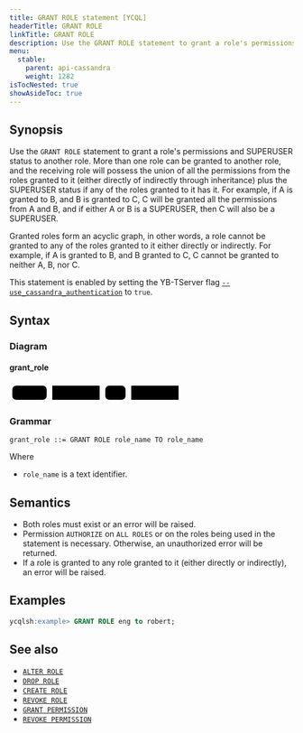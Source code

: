 ```yaml
---
title: GRANT ROLE statement [YCQL]
headerTitle: GRANT ROLE
linkTitle: GRANT ROLE
description: Use the GRANT ROLE statement to grant a role's permissions and SUPERUSER status to another role.
menu:
  stable:
    parent: api-cassandra
    weight: 1282
isTocNested: true
showAsideToc: true
---
```


## Synopsis

Use the `GRANT ROLE` statement to grant a role's permissions and SUPERUSER status to another role. More than one role can be granted to another role, and the receiving role will possess the union of all the permissions from the roles granted to it (either directly of indirectly through inheritance) plus the SUPERUSER status if any of the roles granted to it has it. For example, if A is granted to B, and B is granted to C, C will be granted all the permissions from A and B, and if either A or B is a SUPERUSER, then C will also be a SUPERUSER.

Granted roles form an acyclic graph, in other words, a role cannot be granted to any of the roles granted to it either directly or indirectly. For example, if A is granted to B, and B granted to C, C cannot be granted to neither A, B, nor C.

This statement is enabled by setting the YB-TServer flag [`--use_cassandra_authentication`](../../../reference/configuration/yb-tserver/#config-flags) to `true`.

## Syntax

### Diagram

#### grant_role

<svg class="rrdiagram" version="1.1" xmlns:xlink="http://www.w3.org/1999/xlink" xmlns="http://www.w3.org/2000/svg" width="305" height="35" viewbox="0 0 305 35"><path class="connector" d="M0 22h5m61 0h10m84 0h10m36 0h10m84 0h5"/><rect class="literal" x="5" y="5" width="61" height="25" rx="7"/><text class="text" x="15" y="22">GRANT</text><a xlink:href="../grammar_diagrams#role-name"><rect class="rule" x="76" y="5" width="84" height="25"/><text class="text" x="86" y="22">role_name</text></a><rect class="literal" x="170" y="5" width="36" height="25" rx="7"/><text class="text" x="180" y="22">TO</text><a xlink:href="../grammar_diagrams#role-name"><rect class="rule" x="216" y="5" width="84" height="25"/><text class="text" x="226" y="22">role_name</text></a></svg>

### Grammar
```
grant_role ::= GRANT ROLE role_name TO role_name
```

Where

- `role_name` is a text identifier.

## Semantics

- Both roles must exist or an error will be raised.
- Permission `AUTHORIZE` on `ALL ROLES` or on the roles being used in the statement is necessary. Otherwise, an unauthorized error will be returned.
- If a role is granted to any role granted to it (either directly or indirectly), an error will be raised.

## Examples

```sql
ycqlsh:example> GRANT ROLE eng to robert;
```

## See also

- [`ALTER ROLE`](../ddl_alter_role)
- [`DROP ROLE`](../ddl_drop_role)
- [`CREATE ROLE`](../ddl_create_role)
- [`REVOKE ROLE`](../ddl_revoke_role)
- [`GRANT PERMISSION`](../ddl_grant_permission)
- [`REVOKE PERMISSION`](../ddl_revoke_permission)
